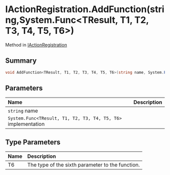 # IActionRegistration.AddFunction(string,System.Func<TResult, T1, T2, T3, T4, T5, T6>)

Method in [IActionRegistration](/api/csharp/yarn.unity.iactionregistration.md)

## Summary



```csharp
void AddFunction<TResult, T1, T2, T3, T4, T5, T6>(string name, System.Func<TResult, T1, T2, T3, T4, T5, T6> implementation);
```

## Parameters

|Name|Description|
|:---|:---|
|`string` name||
|`System.Func<TResult, T1, T2, T3, T4, T5, T6>` implementation||

## Type Parameters

|Name|Description|
|:---|:---|
|T6|The type of the sixth parameter to the function.|

